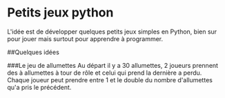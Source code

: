 # Petits jeux python

L'idée est de développer quelques petits jeux simples en Python, bien sur pour jouer mais surtout pour apprendre à programmer.

##Quelques idées

###Le jeu de allumettes
Au départ il y a 30 allumettes, 2 joueurs prennent des à allumettes à tour de rôle et celui qui prend la dernière a perdu.
Chaque joueur peut prendre entre 1 et le double du nombre d'allumettes qu'a pris le précédent.